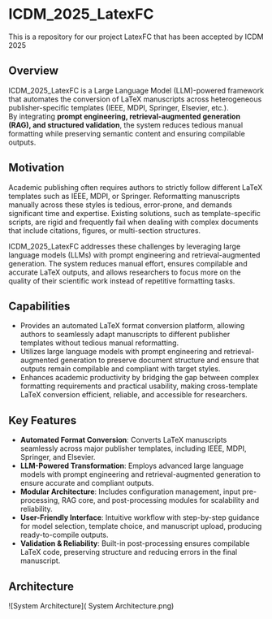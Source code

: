 # ICDM_2025_LatexFC
This is a repository for our project LatexFC that has been accepted by ICDM 2025

## Overview  
ICDM_2025_LatexFC is a Large Language Model (LLM)-powered framework that automates the conversion of LaTeX manuscripts across heterogeneous publisher-specific templates (IEEE, MDPI, Springer, Elsevier, etc.).  
By integrating **prompt engineering, retrieval-augmented generation (RAG), and structured validation**, the system reduces tedious manual formatting while preserving semantic content and ensuring compilable outputs.  

## Motivation  
Academic publishing often requires authors to strictly follow different LaTeX templates such as IEEE, MDPI, or Springer. Reformatting manuscripts manually across these styles is tedious, error-prone, and demands significant time and expertise. Existing solutions, such as template-specific scripts, are rigid and frequently fail when dealing with complex documents that include citations, figures, or multi-section structures.  

ICDM_2025_LatexFC addresses these challenges by leveraging large language models (LLMs) with prompt engineering and retrieval-augmented generation. The system reduces manual effort, ensures compilable and accurate LaTeX outputs, and allows researchers to focus more on the quality of their scientific work instead of repetitive formatting tasks.  

## Capabilities  
- Provides an automated LaTeX format conversion platform, allowing authors to seamlessly adapt manuscripts to different publisher templates without tedious manual reformatting.  
- Utilizes large language models with prompt engineering and retrieval-augmented generation to preserve document structure and ensure that outputs remain compilable and compliant with target styles.  
- Enhances academic productivity by bridging the gap between complex formatting requirements and practical usability, making cross-template LaTeX conversion efficient, reliable, and accessible for researchers.  

## Key Features  
- **Automated Format Conversion**: Converts LaTeX manuscripts seamlessly across major publisher templates, including IEEE, MDPI, Springer, and Elsevier.  
- **LLM-Powered Transformation**: Employs advanced large language models with prompt engineering and retrieval-augmented generation to ensure accurate and compliant outputs.  
- **Modular Architecture**: Includes configuration management, input pre-processing, RAG core, and post-processing modules for scalability and reliability.  
- **User-Friendly Interface**: Intuitive workflow with step-by-step guidance for model selection, template choice, and manuscript upload, producing ready-to-compile outputs.  
- **Validation & Reliability**: Built-in post-processing ensures compilable LaTeX code, preserving structure and reducing errors in the final manuscript.

## Architecture
![System Architecture]( System Architecture.png)
